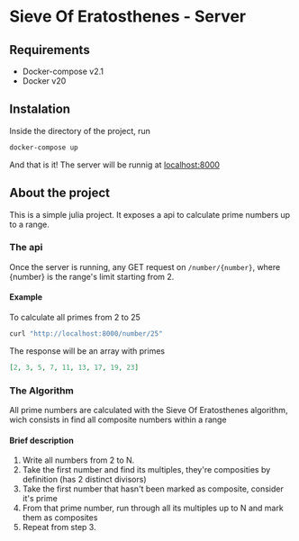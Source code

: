# Sieve Of Eratosthenes - Server

## Requirements

- Docker-compose v2.1
- Docker v20

## Instalation

Inside the directory of the project, run

```bash
docker-compose up
```

And that is it! The server will be runnig at [localhost:8000](http://localhost:8000)

## About the project

This is a simple julia project. It exposes a api to calculate prime numbers up to a range.

### The api

Once the server is running, any GET request on `/number/{number}`, where {number} is the range's limit starting from 2.

#### Example

To calculate all primes from 2 to 25

```bash
curl "http://localhost:8000/number/25"
```

The response will be an array with primes

```json
[2, 3, 5, 7, 11, 13, 17, 19, 23]
```

### The Algorithm

All prime numbers are calculated with the Sieve Of Eratosthenes algorithm, wich consists in find all composite numbers within a range

#### Brief description

1. Write all numbers from 2 to N.
2. Take the first number and find its multiples, they're composities by definition (has 2 distinct divisors)
3. Take the first number that hasn't been marked as composite, consider it's prime
4. From that prime number, run through all its multiples up to N and mark them as composites
5. Repeat from step 3.
